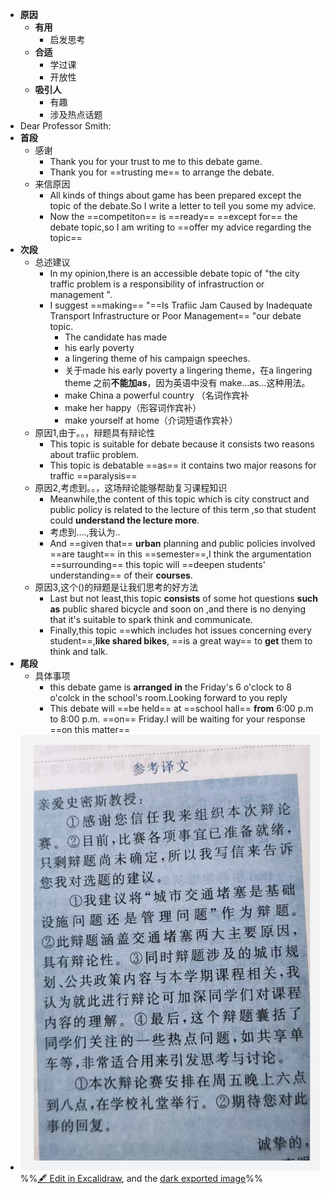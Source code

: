 - **原因**
	- **有用**
		- 启发思考
	- **合适**
		- 学过课
		- 开放性
	- **吸引人**
		- 有趣
		- 涉及热点话题
- Dear Professor Smith:
- **首段**
	- 感谢
		- Thank you for your trust to me to  this debate game. 
		- Thank you for ==trusting me== to arrange the debate.
	- 来信原因
		- All kinds of things about game  has been prepared except the topic of the debate.So I write a letter to tell you some my advice.
		- Now the ==competiton== is ==ready== ==except for== the debate topic,so I am writing to  ==offer my advice regarding the topic==
- **次段**
	- 总述建议
		- In my opinion,there is an accessible debate topic of "the city traffic problem is a responsibility of infrastruction or management ".
		- I suggest ==making== "==Is Trafiic Jam Caused by Inadequate Transport Infrastructure or Poor Management== "our debate topic.
			- The candidate has made 
			- his early poverty 
			- a lingering theme of his campaign speeches.
			- 关于made his early poverty a lingering theme，在a lingering theme 之前**不能加as**，因为英语中没有 make...as...这种用法。
			- make China a powerful country （名词作宾补
			- make her happy（形容词作宾补）
			- make yourself at home（介词短语作宾补）
	- 原因1,由于。。，辩题具有辩论性
		- This topic is suitable for debate because it consists two reasons about trafiic problem.
		- This topic is debatable ==as== it contains two major reasons for traffic ==paralysis==
	- 原因2,考虑到。。，这场辩论能够帮助复习课程知识
		- Meanwhile,the content of this topic which is city construct and public policy is  related to the lecture of this term ,so that student could **understand the lecture more**. 
		- 考虑到....,我认为..
		- And ==given that== **urban** planning and public policies involved ==are taught== in this ==semester==,I think the argumentation ==surrounding== this topic will ==deepen students' understanding== of their **courses**.
	- 原因3,这个()的辩题是让我们思考的好方法
		- Last but not least,this topic **consists** of some hot questions **such as** public shared bicycle and soon on ,and there is no denying that it's suitable to spark think and communicate.
		- Finally,this topic ==which includes hot issues concerning every student==,**like shared bikes**, ==is a great way== to **get** them to think and talk.
- **尾段**
	- 具体事项
		- this debate game is **arranged** **in** the Friday's 6 o'clock to 8 o'colck in the school's room.Looking forward to you reply
		- This debate will ==be held== at ==school hall== **from** 6:00 p.m to 8:00 p.m. ==on== Friday.I will be waiting for your response ==on this matter==
- ![](attachments/%E4%BD%9C%E6%96%87%E6%B1%89%E8%AF%91%E8%8B%B1%E7%BB%83%E4%B9%A0%E4%B9%8B%E5%BB%BA%E8%AE%AE%E4%BF%A1%202022-10-25%2011.46.27.excalidraw.svg)
%%[🖋 Edit in Excalidraw](attachments/%E4%BD%9C%E6%96%87%E6%B1%89%E8%AF%91%E8%8B%B1%E7%BB%83%E4%B9%A0%E4%B9%8B%E5%BB%BA%E8%AE%AE%E4%BF%A1%202022-10-25%2011.46.27.excalidraw.md), and the [dark exported image](attachments/%E4%BD%9C%E6%96%87%E6%B1%89%E8%AF%91%E8%8B%B1%E7%BB%83%E4%B9%A0%E4%B9%8B%E5%BB%BA%E8%AE%AE%E4%BF%A1%202022-10-25%2011.46.27.excalidraw.dark.svg)%%
